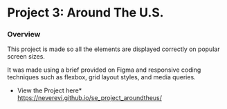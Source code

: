 # Project 3: Around The U.S.

### Overview  

This project is made so all the elements are displayed correctly on popular screen sizes.

It was made using a brief provided on Figma and responsive coding techniques such as flexbox, grid layout styles, and media queries.

* View the Project here*
https://neverevi.github.io/se_project_aroundtheus/
